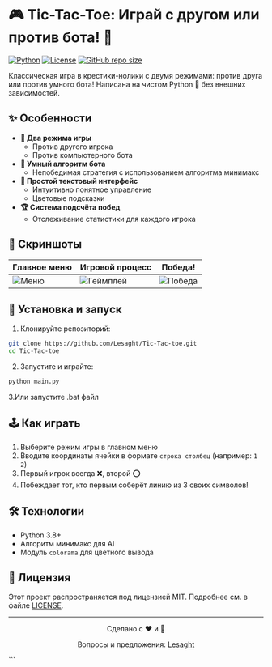 # 🎮 Tic-Tac-Toe: Играй с другом или против бота! 🤖

[![Python](https://img.shields.io/badge/Python-3.8%2B-blue?logo=python)](https://python.org)
[![License](https://img.shields.io/badge/License-MIT-green)](LICENSE)
[![GitHub repo size](https://img.shields.io/github/repo-size/Lesaght/Tic-Tac-toe-with-and-without-a-bot)](https://github.com/Lesaght/Tic-Tac-toe-with-and-without-a-bot)

Классическая игра в крестики-нолики с двумя режимами: против друга или против умного бота! Написана на чистом Python 🐍 без внешних зависимостей.

## ✨ Особенности
- **👥 Два режима игры**
  - Против другого игрока
  - Против компьютерного бота
- **🎯 Умный алгоритм бота**
  - Непобедимая стратегия с использованием алгоритма минимакс
- **🎨 Простой текстовый интерфейс**
  - Интуитивно понятное управление
  - Цветовые подсказки
- **🏆 Система подсчёта побед**
  - Отслеживание статистики для каждого игрока

## 📸 Скриншоты

| Главное меню | Игровой процесс | Победа! |
|--------------|-----------------|---------|
| ![Меню](https://raw.githubusercontent.com/Lesaght/Tic-Tac-toe-with-and-without-a-bot/main/menu.png) | ![Геймплей](https://raw.githubusercontent.com/Lesaght/Tic-Tac-toe-with-and-without-a-bot/main/gameplay.png) | ![Победа](https://raw.githubusercontent.com/Lesaght/Tic-Tac-toe-with-and-without-a-bot/main/victory.png) |

## 🚀 Установка и запуск

1. Клонируйте репозиторий:
```bash
git clone https://github.com/Lesaght/Tic-Tac-toe.git
cd Tic-Tac-toe
```

2. Запустите и играйте:
```bash
python main.py
```
3.Или запустите .bat файл

## 🕹 Как играть
1. Выберите режим игры в главном меню
2. Вводите координаты ячейки в формате `строка столбец` (например: `1 2`)
3. Первый игрок всегда ❌, второй ⭕
4. Побеждает тот, кто первым соберёт линию из 3 своих символов!

## 🛠 Технологии
- Python 3.8+
- Алгоритм минимакс для AI
- Модуль `colorama` для цветного вывода

## 📜 Лицензия
Этот проект распространяется под лицензией MIT. Подробнее см. в файле [LICENSE](LICENSE).

---

<div align="center">
  <p>Сделано с ❤️ и 🐍</p>
  <p>Вопросы и предложения: <a href="https://github.com/Lesaght">Lesaght</a></p>
</div>
```
